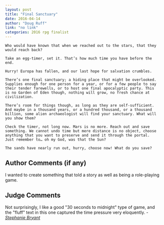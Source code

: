 ```yaml
---
layout: post
title: "Final Sanctuary"
date: 2016-04-14
author: "Doug Ruff"
link: "no link"
categories: 2016 rpg finalist
---
```

```
Who would have known that when we reached out to the stars, that they would reach back?

Take an egg-timer, set it. That’s how much time you have before the end.

Hurry! Europa has fallen, and our last hope for salvation crumbles.

There’s one final sanctuary; a hiding place that might be overlooked. Supplies enough for one person for a year, or for a few people to say their tender farewells, or to host one final apocalyptic party. This is no Garden of Eden though, nothing will grow, no fresh chance at civilization.

There’s room for things though, as long as they are self-sufficient. And maybe in a thousand years, or a hundred thousand, or a thousand billion, some alien archaeologist will find your sanctuary. What will you show them?

Check the timer, not long now. Mars is no more. Reach out and save something. We cannot undo time but mere distance is no object, choose anything that you want to preserve and send it through the portal. Just remember to… oh my God, was that the Sun?

The sands have nearly run out, hurry, choose now! What do you save?
```
## Author Comments (if any)

I wanted to create something that told a story as well as being a role-playing game.

## Judge Comments

Not surprisingly, I like a good "30 seconds to midnight" type of game, and the "fluff" text in this one captured the time pressure very eloquently. - [_Stephanie Bryant_]({{site.baseurl}}/judges)